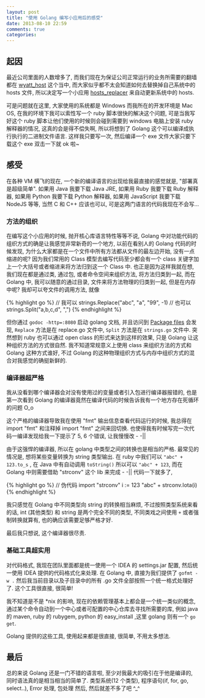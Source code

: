 ```yaml
---
layout: post
title: "使用 Golang 编写小应用后的感受"
date: 2013-08-10 22:59
comments: true
categories: 
---
```

## 起因
最近公司里面的人数增多了, 而我们现在为保证公司正常运行的业务所需要的翻墙都在 [wyatt_host](https://github.com/wppurking/wyatt_hosts) 这个当中, 而大家似乎都不太会知道如何去替换掉自己系统中的 hosts 文件, 所以决定写一个小应用 [hosts_replacer](https://github.com/wppurking/hosts_replacer) 来自动更新系统中的 hosts. 

可是问题就在这里, 大家使用的系统都是 Windows 而我所在的开发环境是 Mac OS, 在我的环境下我可以索性写一个 ruby 脚本很快的解决这个问题, 可是当我写好这个 ruby 脚本让他们使用的时候则会碰到需要到 windows 电脑上安装 ruby 解释器的情况, 这真的会是得不偿失啊, 所以将想到了 Golang 这个可以编译成执行执行的二进制文件语言. 这样我只要写一次, 然后编译一个 exe 文件大家只要下载这个 exe 双击一下就 ok 啦~ 

## 感受
在各种 VM 横飞的现在, 一个新的编译语言的出现给我最直接的感觉就是, "部署真是超级简单".  如果用 Java 我要下载 Java JRE, 如果用 Ruby 我要下载 Ruby 解释器, 如果用 Python 我要下载 Python 解释器, 如果用 JavaScript 我要下载 NodeJS 等等, 当然 C 和 C++ 应该也可以, 可是这两门语言的代码我现在不会写…

### 方法的组织
在编写这个小应用的时候, 抛开核心库语言特性等等不说, Golang 中对功能代码的组织方式的确是让我感觉非常新奇的一个地方, 以前在看别人的 Golang 代码的时候发现, 为什么大家都是在一个文件中所有方法都从文件的最左边开始, 没有一点缩进的呢? 因为我们常用的 Class 模型去编写代码至少都会有一个 class 关键字加上一个大括号或者缩进来将方法归到这一个 Class 中. 也正是因为这样我就在想, 我们现在都是通过类, 通过包, 或者命令空间来组织方法, 将方法归类到一起, 而在 Golang 中, 我可以随意的通过目录, 文件来将方法物理的归类到一起, 但是在内存中呢? 我却可以夸文件的调用方法, 就像


{% highlight go %}
// 我可以
strings.Replace("abc", "a", "99", -1)
// 也可以
strings.Split("a,b,c,d", ",")
{% endhighlight %}

但你通过 `godoc -http=:8080` 启动 golang 文档, 并且访问到 [Package files](http://0.0.0.0:8080/pkg/strings/#pkg-examples) 会发现, `Replace` 方法是在 replace.go 文件中, `Split` 方法是在 `strings.go` 文件中. 突然想到 ruby 也可以通过 open class 的形式来达到这样的效果, 只是 Golang 让这种组织方法的方式很自然. 我不知道常规意义上使用 class 来组织方法的方式和 Golang 这种方式谁好, 不过 Golang 的这种物理组织方式与内存中组织方式的混合对我感觉的确挺新鲜的.

### 编译器超严格
我从没看到哪个编译器会对没有使用过的变量或者引入包进行编译器报错的, 也是第一次看到 Golang 的编译器竟然在编译代码的时候告诉我有一个地方存在死循环的问题 O_o

这个严格的编译器导致我在使用 "fmt" 输出信息查看代码运行的时候, 我总得在 import "fmt" 和注释掉 import "fmt" 之间来回切换. 也使得我有时候写完一次代码一编译发现给我一下提示了 5, 6 个错误, 让我慢慢改 - -\|\|

由于这强悍的编译器, 所以在 golang 中类型之间的转换也是相当的严格. 最常见的情况是, 想将某些变量转换为 string 类型输出. 在 ruby 中我们可以 `"abc" + 123.to_s` , 在 Java 中有自动调用 `toString()` 所以可以 `"abc" + 123`, 而在 Golang 中则需要借助 "strconv" 这个 lib 来完成 - -\|\| 代码一下就多了, 

{% highlight go %}
// 伪代码
import "strconv"
i := 123
"abc" + strconv.Iota(i)
{% endhighlight %}

我只感觉在 Golang 中不同类型向 string 的转换相当麻烦, 不过按照类型系统来看的话, int (其他类型) 和 string 是两个完全不同的类型, 不同类戏之间使用 `+` 或者强制转换就算有, 也的确应该需要足够严格才好.


最后我只想说, 这个编译器很尽责.

### 基础工具超实用
对代码格式, 我现在团队里面都是统一使用一个 IDEA 的 settings.jar 配置, 然后统一使用 IDEA 提供的代码格式化来处理. 在 Golang 中, 直接为我们提供了 `gofmt -w .` 然后我当前目录以及子目录中的所有 .go 文件全部按照一个统一格式处理好了. 这个工具很直接, 很简单!

我不知道是不是 *nix 的影响, 现在的依赖管理基本上都会是一个统一类似的概念, 通过某个命令自动到一个中心或者可配置的中心仓库去寻找所需要的库, 例如 java 的 maven, ruby 的 rubygem, python 的 easy_install ,这里 golang 则有一个 `go get`.

Golang 提供的这些工具, 使用起来都是很直接, 很简单, 不用太多想法.



## 最后
总的来说 Golang 还是一门不错的语言啦, 至少对我最大的吸引在于他是编译的, 同时语法真的是相当相当的简单了. 类型系统(12 个类型), 程序语句(if, for, go, select..), Error 处理, 包处理 然后, 然后就差不多了吧 ^_^





